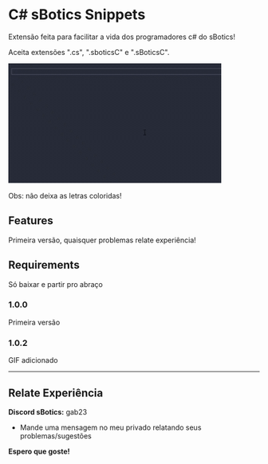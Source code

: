 # C# sBotics Snippets

Extensão feita para facilitar a vida dos programadores c# do sBotics!


Aceita extensões ".cs", ".sboticsC" e ".sBoticsC".


![Exemplo de como aparecem](./example.gif)


Obs: não deixa as letras coloridas!

## Features

Primeira versão, quaisquer problemas relate experiência!

## Requirements

Só baixar e partir pro abraço

### 1.0.0

Primeira versão

### 1.0.2

GIF adicionado

-----------------------------------------------------------------------------------------------------------

## Relate Experiência

**Discord sBotics:** gab23

* Mande uma mensagem no meu privado relatando seus problemas/sugestões

**Espero que goste!**
